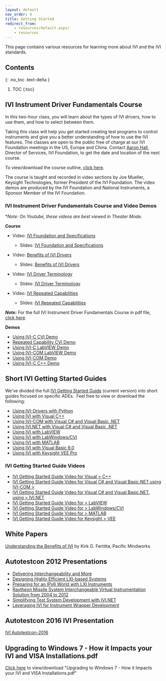 ```yaml
---
layout: default
nav_order: 4
title: Getting Started
redirect_from: 
    - resources/default.aspx/
    - resources
---
```


This page contains various resources for learning more about IVI and the
IVI standards.

## Contents

{: .no_toc .text-delta }

1. TOC
{:toc}

## IVI Instrument Driver Fundamentals Course

In this two-hour class, you will learn about the types of IVI drivers,
how to use them, and how to select between them.

Taking this class will help you get started creating test programs to
control instruments and give you a better understanding of how to use
the IVI features. The classes are open to the public free of charge at
our IVI Foundation meetings in the US, Europe and China.
Contact [Aaron Hall](mailto:execdir@ivifoundation.org), Director of Services, IVI
Foundation, to get the date and location of the next course.

To view/download the course outline, [click here](../assets/docs/IVI%20Instrument%20Driver%20Fundamentals%20Course.pdf).

The course is taught and recorded in video sections by Joe Mueller,
Keysight Technologies, former President of the IVI Foundation. The video
demos are produced by the IVI Foundation and National Instruments, a
Sponsor Member of the IVI Foundation.

### IVI Instrument Driver Fundamentals Course and Video Demos

\**Note: On Youtube, these videos are best viewed in Theater Mode.*

**Course**

- Video: [IVI Foundation and Specifications](https://youtu.be/eyum3Sd2hXQ)
  - Slides: [IVI Foundation and Specifications](../assets/docs/IVI%20Foundation%20and%20Specifications.pdf)

- Video: [Benefits of IVI Drivers](https://youtu.be/V60bfa1uVNg)
  - Slides: [Benefits of IVI Drivers](../assets/docs/Benefits%20of%20Drivers.pdf)

- Video: [IVI Driver Terminology](https://youtu.be/keRXKBu6O4o)
  - Slides: [IVI Driver Terminology](../assets/docs/IVI%20Driver%20Terminology.pdf)
- Video: [IVI Repeated Capabilities](https://youtu.be/0k_1sjGDwSU)
  - Slides: [IVI Repeated Capabilities](../assets/docs/IVI%20Repeated%20Capabilities.pdf)

***Note:*** For the full IVI Instrument Driver Fundamentals Course in
pdf file, [click here](../assets/docs/IVI%20Instrument%20Driver%20Fundamentals%20Course%20Full.pdf).


**Demos**

- [Using IVI-C CVI Demo](https://www.youtube.com/watch?v=kAwG3afdrIs)
- [Repeated Capability CVI Demo](https://www.youtube.com/watch?v=tFw15CjIrYo)
- [Using IVI-C LabVIEW Demo](https://www.youtube.com/watch?v=o3pcRtLGv4I)
- [Using IVI-COM LabVIEW Demo](https://www.youtube.com/watch?v=pBVnl2OeW0k)
- [Using IVI-COM Demo](https://www.youtube.com/watch?v=uDQsv4tc35I)
- [Using IVI-C C++ Demo](https://www.youtube.com/watch?v=BWnROPvUjSg)


## Short IVI Getting Started Guides

We've divided the full [IVI Getting Started Guide](../downloads/IVI-GSG-CurrentVersion.pdf) (current version) into
short guides focused on specific ADEs.  Feel free to view or download
the following:

- [Using IVI-Drivers with Python](../downloads/IVI%20GSG%202019/Getting%20Started%20with%20IVI%20and%20Python.pdf)
- [Using IVI with Visual C++](../downloads/IVI%20short%20guides%202015/Using_IVI_with_Visual_C.pdf)
- [Using IVI-COM with Visual C\# and Visual Basic .NET](../downloads/IVI%20short%20guides%202015/Using%20IVI%20with%20C%20and%20VB.pdf)
- [Using IVI.NET with Visual C\# and Visual Basic .NET](../downloads/IVI%20short%20guides%202015/IVIshort_guides_2016/Using%20IVI.Net%20Drivers%20CS%20and%20VB%20Aug_8_2016.pdf)
- [Using IVI with LabVIEW](../downloads/IVI%20short%20guides%202015/Using%20IVI%20with%20LabVIEW.pdf)
- [Using IVI with LabWindows/CVI](../downloads/IVI%20short%20guides%202015/Using%20IVI%20with%20LabWindows%20CVI.pdf)
- [Using IVI with MATLAB](../downloads/IVI%20short%20guides%202015/Using%20IVI%20with%20MATLAB.pdf)
- [Using IVI with Visual Basic 6.0](../downloads/IVI%20short%20guides%202015/Using%20IVI%20with%20VBasic6.pdf)
- [Using IVI with Keysight VEE Pro](../downloads/IVI%20short%20guides%202015/Using%20IVI%20with%20Keysight%20VEE%20Pro.pdf)

### IVI Getting Started Guide Videos

- [IVI Getting Started Guide Video for Visual > C++](https://www.youtube.com/watch?v=8OOpk6adHqk)
- [IVI Getting Started Guide Video for Visual C\# and Visual Basic.NET,using IVI-COM > ](https://www.youtube.com/watch?v=zK2sliD5h1s&context=C32e602dADOEgsToPDskL1rdK1U1mgqxRsL0bTOaXq)
- [IVI Getting Started Guide Video for Visual C\# and Visual Basic.NET, using > IVI.NET](https://youtu.be/E-QjdXq7J6Q)
- [IVI Getting Started Guide Video for > LabVIEW](https://www.youtube.com/user/IVIFoundation#p/u/1/jYw_JoBJLNM)
- [IVI Getting Started Guide Video for > LabWindows/CVI](https://www.youtube.com/user/IVIFoundation#p/u/2/4eOJ1A-hvxY)
- [IVI Getting Started Guide Video for > MATLAB](https://www.youtube.com/user/IVIFoundation#p/u/3/N-xbW1r79b4)
- [IVI Getting Started Guide Video for Keysight > VEE](https://www.youtube.com/user/IVIFoundation#p/u/0/F7n0RIGXwGM)


## White Papers

[Understanding the Benefits of IVI](../assets/docs/Understanding%20the%20Benefits%20of%20IVI.pdf)
by Kirk G. Fertitta, Pacific Mindworks

## Autotestcon 2012 Presentations

- [Delivering Interchangeability and More](../downloads/Autotestcon%202012%20Presentations/Delivering%20Interchangeability%20and%20More.pptx)
- [Designing Highly Efficient LXI-based Systems](../downloads/Autotestcon%202012%20Presentations/Designing%20Highly%20Efficient%20LXI-based%20Systems.pptx)
- [Preparing for an IPv6 World with LXI Instruments](../downloads/Autotestcon%202012%20Presentations/Preparing%20for%20an%20IPv6%20World%20with%20LXI%20Instruments.pptx)
- [Raytheon Missile System Interchangeable Virtual Instrumentation Solution from 2004 to 2012](../downloads/Autotestcon%202012%20Presentations/Raytheon%20Missile%20System%20Interchangeable%20Virtual%20Instrumentation%20Solution%20from%202004%20to%202012.pptx)
- [Simplifying Test System Development with IVI.NET](../downloads/Autotestcon%202012%20Presentations/Simplifying%20Test%20System%20Development%20with%20IVI.NET.ppt)
- [Leveraging IVI for Instrument Wrapper Development](../downloads/Autotestcon%202012%20Presentations/Leveraging%20IVI%20for%20Instrument%20Wrapper%20Development.pdf)

## Autotestcon 2016 IVI Presentation

[IVI Autotestcon-2016](https://ivifoundation.org/downloads/Autotestcon2016/IVI%20Autotestcon-2016.pdf)

## Upgrading to Windows 7 - How it Impacts your IVI and VISA Installations.pdf

[Click here](../assets/docs/Upgrading%20to%20Windows%207%20-%20How%20it%20Impacts%20your%20IVI%20and%20VISA%20Installations.pdf)
to view/download "Upgrading to Windows 7 - How it Impacts your IVI and
VISA Installations.pdf"
